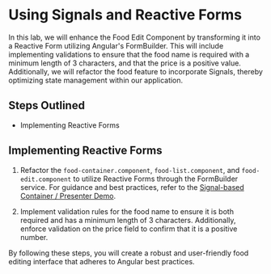 # Using Signals and Reactive Forms  
   
In this lab, we will enhance the Food Edit Component by transforming it into a Reactive Form utilizing Angular's FormBuilder. This will include implementing validations to ensure that the food name is required with a minimum length of 3 characters, and that the price is a positive value. Additionally, we will refactor the food feature to incorporate Signals, thereby optimizing state management within our application.  
   
## Steps Outlined  
- Implementing Reactive Forms  
   
## Implementing Reactive Forms  
1. Refactor the `food-container.component`, `food-list.component`, and `food-edit.component` to utilize Reactive Forms through the FormBuilder service. For guidance and best practices, refer to the [Signal-based Container / Presenter Demo](/demos/06-forms/ng-forms/src/app/demos/samples/container-forms/).  
     
2. Implement validation rules for the food name to ensure it is both required and has a minimum length of 3 characters. Additionally, enforce validation on the price field to confirm that it is a positive number.   
  
By following these steps, you will create a robust and user-friendly food editing interface that adheres to Angular best practices.
